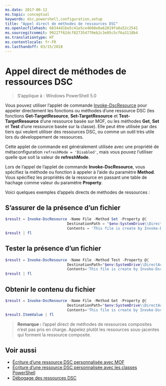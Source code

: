```yaml
---
ms.date: 2017-06-12
ms.topic: conceptual
keywords: dsc,powershell,configuration,setup
title: "Appel direct de méthodes de ressources DSC"
ms.openlocfilehash: 68344d1be5c41e5ce4660e0a62019fa0a52c2541
ms.sourcegitcommit: 99227f62dcf827354770eb2c3e95c5cf6a3118b4
ms.translationtype: HT
ms.contentlocale: fr-FR
ms.lasthandoff: 03/15/2018
---
```

# <a name="calling-dsc-resource-methods-directly"></a>Appel direct de méthodes de ressources DSC

>S’applique à : Windows PowerShell 5.0

Vous pouvez utiliser l’applet de commande [Invoke-DscResource](https://technet.microsoft.com/library/mt517869.aspx) pour appeler directement les fonctions ou méthodes d’une ressource DSC (les fonctions **Get-TargetResource**, **Set-TargetResource** et **Test-TargetResource** d’une ressource basée sur MOF, ou les méthodes **Get**, **Set** et **Test** d’une ressource basée sur la classe). Elle peut être utilisée par des tiers qui veulent utiliser des ressources DSC, ou comme un outil très utile lors du développement de ressources. 

Cette applet de commande est généralement utilisée avec une propriété de métaconfiguration `refreshMode = 'Disabled'`, mais vous pouvez l’utiliser quelle que soit la valeur de **refreshMode**.

Lors de l’appel de l’applet de commande **Invoke-DscResource**, vous spécifiez la méthode ou fonction à appeler à l’aide du paramètre **Method**. Vous spécifiez les propriétés de la ressource en passant une table de hachage comme valeur du paramètre **Property**.

Voici quelques exemples d’appels directs de méthodes de ressources :

## <a name="ensure-a-file-is-present"></a>S’assurer de la présence d’un fichier

```powershell
$result = Invoke-DscResource -Name File -Method Set -Property @{
                            DestinationPath = "$env:SystemDrive\\DirectAccess.txt";
                            Contents = 'This file is create by Invoke-DscResource'} -Verbose
$result | fl
```

## <a name="test-that-a-file-is-present"></a>Tester la présence d’un fichier

```powershell
$result = Invoke-DscResource -Name File -Method Test -Property @{
                            DestinationPath="$env:SystemDrive\\DirectAccess.txt";
                            Contents='This file is create by Invoke-DscResource'} -Verbose
$result | fl
```

## <a name="get-the-contents-of-file"></a>Obtenir le contenu du fichier

```powershell
$result = Invoke-DscResource -Name File -Method Get -Property @{
                            DestinationPath="$env:SystemDrive\\DirectAccess.txt";
                            Contents='This file is create by Invoke-DscResource'} -Verbose
$result.ItemValue | fl
```

>**Remarque :** l’appel direct de méthodes de ressources composites n’est pas pris en charge. Appelez plutôt les ressources sous-jacentes qui forment la ressource composite.

## <a name="see-also"></a>Voir aussi
- [Écriture d’une ressource DSC personnalisée avec MOF](authoringResourceMOF.md) 
- [Écriture d’une ressource DSC personnalisée avec les classes PowerShell](authoringResourceClass.md)
- [Débogage des ressources DSC](debugResource.md)

